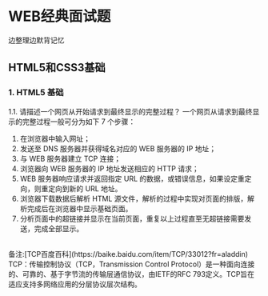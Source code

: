 # WEB经典面试题
边整理边默背记忆
## HTML5和CSS3基础
### 1. HTML5 基础
1.1. 请描述一个网页从开始请求到最终显示的完整过程？
一个网页从请求到最终显示的完整过程一般可分为如下 7 个步骤：
1. 在浏览器中输入网址；
2. 发送至 DNS 服务器并获得域名对应的 WEB 服务器的 IP 地址；
3. 与 WEB 服务器建立 TCP 连接；
4. 浏览器向 WEB 服务器的 IP 地址发送相应的 HTTP 请求；
5. WEB 服务器响应请求并返回指定 URL 的数据，或错误信息，如果设定重定向，则重定向到新的 URL 地址。
6. 浏览器下载数据后解析 HTML 源文件，解析的过程中实现对页面的排版，解析完成后在浏览器中显示基础页面。
7. 分析页面中的超链接并显示在当前页面，重复以上过程直至无超链接需要发送，完成全部显示。
<br>
备注:[TCP百度百科](https://baike.baidu.com/item/TCP/33012?fr=aladdin)<br>
TCP：传输控制协议（TCP，Transmission Control Protocol）是一种面向连接的、可靠的、基于字节流的传输层通信协议，由IETF的RFC 793定义。TCP旨在适应支持多网络应用的分层协议层次结构。<br><br>
